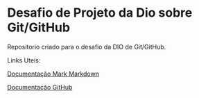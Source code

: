 # Desafio  de Projeto da Dio sobre Git/GitHub
Repositorio criado para o desafio da DIO de Git/GitHub.

Links Uteis: 

[Documentação Mark Markdown]( https://www.markdownguide.org/basic-syntax)

[Documentação GitHub](https://docs.github.com/pt)
